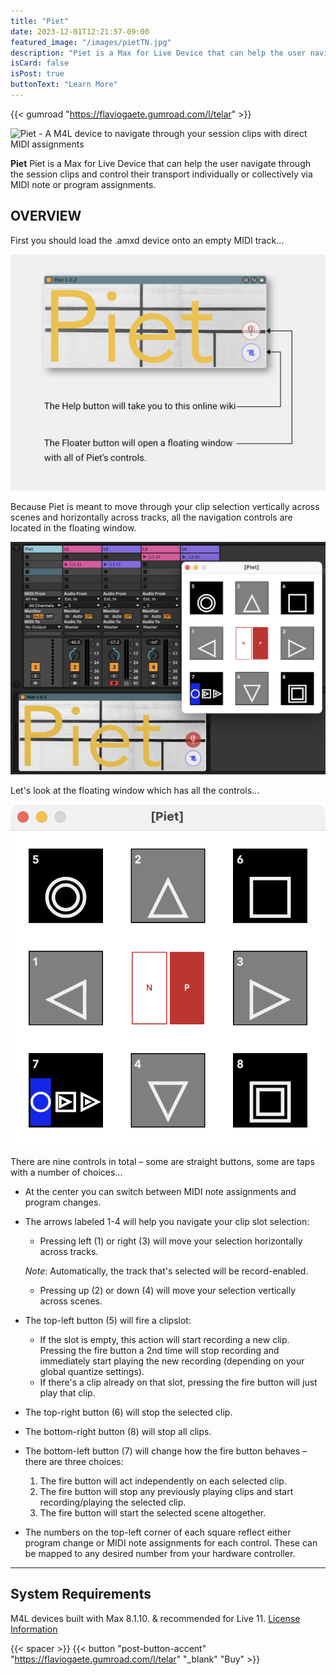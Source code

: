 ```yaml
---
title: "Piet"
date: 2023-12-01T12:21:57-09:00
featured_image: "/images/pietTN.jpg"
description: "Piet is a Max for Live Device that can help the user navigate through the session clips and control their transport individually or collectively via MIDI note or program assignments."
isCard: false
isPost: true
buttonText: "Learn More"
---
```

{{< gumroad "https://flaviogaete.gumroad.com/l/telar" >}}

![Piet - A M4L device to navigate through your session clips with direct MIDI assignments](/images/pietTN.jpg)

**Piet** Piet is a Max for Live Device that can help the user navigate through the session clips and control their transport individually or collectively via MIDI note or program assignments.
<!-- {{< spacer >}} -->
## OVERVIEW

First you should load the .amxd device onto an empty MIDI track...

![Piet Main Device](pietOverview.jpg)

Because Piet is meant to move through your clip selection vertically across scenes and horizontally across tracks, all the navigation controls are located in the floating window.

![Piet in the Live environment](pietLive.png)

Let's look at the floating window which has all the controls...

![Piet floating window](pietFloater.png)

There are nine controls in total – some are straight buttons, some are taps with a number of choices...

- At the center you can switch between MIDI note assignments and program changes.
- The arrows labeled 1-4 will help you navigate your clip slot selection:
    - Pressing left (1) or right (3) will move your selection horizontally across tracks.

    *Note*: Automatically, the track that's selected will be record-enabled.

    - Pressing up (2) or down (4) will move your selection vertically across scenes.
- The top-left button (5) will fire a clipslot: 
    - If the slot is empty, this action will start recording a new clip. Pressing the fire button a 2nd time will stop recording and immediately start playing the new recording (depending on your global quantize settings).
    - If there's a clip already on that slot, pressing the fire button will just play that clip.
- The top-right button (6) will stop the selected clip.
- The bottom-right button (8) will stop all clips.
- The bottom-left button (7) will change how the fire button behaves – there are three choices:
    1. The fire button will act independently on each selected clip.
    2. The fire button will stop any previously playing clips and start recording/playing the selected clip.
    3. The fire button will start the selected scene altogether.

- The numbers on the top-left corner of each square reflect either program change or MIDI note assignments for each control. These can be mapped to any desired number from your hardware controller.

---

## System Requirements

M4L devices built with Max 8.1.10. & recommended for Live 11.
[License Information](/license)

{{< spacer >}}
{{< button "post-button-accent" "https://flaviogaete.gumroad.com/l/telar" "_blank" "Buy" >}}


